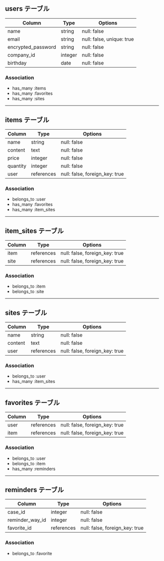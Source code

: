 
## users テーブル 
| Column                    | Type      | Options                   |
| ------------------------- | --------- | ------------------------- |
| name                      | string    | null: false               |
| email                     | string    | null: false, unique: true |
| encrypted_password        | string    | null: false               |
| company_id                | integer   | null: false               |
| birthday                  | date      | null: false               |


### Association
- has_many :items
- has_many :favorites
- has_many :sites





------------------------------------------------------------------------------------------------------------------
## items テーブル
| Column                    | Type       | Options                         |
| ------------------------- | ---------- | ------------------------------- |
| name                      | string     | null: false                     |
| content                   | text       | null: false                     |
| price                     | integer    | null: false                     |
| quantity                  | integer    | null: false                     |
| user                      | references | null: false, foreign_key: true  |


### Association
- belongs_to :user
- has_many :favorites
- has_many :item_sites



------------------------------------------------------------------------------------------------------------------
## item_sites テーブル
| Column                    | Type       | Options                         |
| ------------------------- | ---------- | ------------------------------- |
| item                      | references | null: false, foreign_key: true  |
| site                      | references | null: false, foreign_key: true  |


### Association
- belongs_to :item
- belongs_to :site





------------------------------------------------------------------------------------------------------------------
## sites テーブル
| Column                    | Type       | Options                         |
| ------------------------- | ---------- | ------------------------------- |
| name                      | string     | null: false                     |
| content                   | text       | null: false                     |
| user                      | references | null: false, foreign_key: true  |


### Association
- belongs_to :user
- has_many :item_sites





------------------------------------------------------------------------------------------------------------------
## favorites テーブル
| Column                    | Type       | Options                         |
| ------------------------- | ---------- | ------------------------------- |
| user                      | references | null: false, foreign_key: true  |
| item                      | references | null: false, foreign_key: true  |


### Association
- belongs_to :user
- belongs_to :item
- has_many :reminders




------------------------------------------------------------------------------------------------------------------
## reminders テーブル
| Column                    | Type       | Options                         |
| ------------------------- | ---------- | ------------------------------- |
| case_id                   | integer    | null: false                     |
| reminder_way_id           | integer    | null: false                     |
| favorite_id               | references | null: false, foreign_key: true  |


### Association
- belongs_to :favorite













